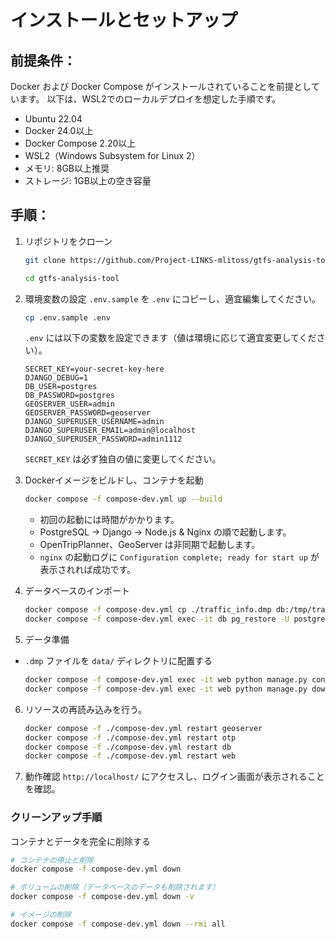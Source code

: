 # インストールとセットアップ

## 前提条件：

Docker および Docker Compose がインストールされていることを前提としています。
以下は、WSL2でのローカルデプロイを想定した手順です。

- Ubuntu 22.04
- Docker 24.0以上
- Docker Compose 2.20以上
- WSL2（Windows Subsystem for Linux 2）
- メモリ: 8GB以上推奨
- ストレージ: 1GB以上の空き容量


## 手順：

1. リポジトリをクローン
   ```sh
   git clone https://github.com/Project-LINKS-mlitoss/gtfs-analysis-tool.git

   cd gtfs-analysis-tool
   ```
2. 環境変数の設定
   `.env.sample` を `.env` にコピーし、適宜編集してください。
   ```sh
   cp .env.sample .env
   ```
      `.env` には以下の変数を設定できます（値は環境に応じて適宜変更してください）。
   ```
   SECRET_KEY=your-secret-key-here
   DJANGO_DEBUG=1
   DB_USER=postgres
   DB_PASSWORD=postgres
   GEOSERVER_USER=admin
   GEOSERVER_PASSWORD=geoserver
   DJANGO_SUPERUSER_USERNAME=admin
   DJANGO_SUPERUSER_EMAIL=admin@localhost
   DJANGO_SUPERUSER_PASSWORD=admin1112
   ```

   `SECRET_KEY` は必ず独自の値に変更してください。

3. Dockerイメージをビルドし、コンテナを起動
   ```sh
   docker compose -f compose-dev.yml up --build
   ```
   - 初回の起動には時間がかかります。
   - PostgreSQL → Django → Node.js & Nginx の順で起動します。
   - OpenTripPlanner、GeoServer は非同期で起動します。
   - `nginx` の起動ログに `Configuration complete; ready for start up` が表示されれば成功です。

4. データベースのインポート
   ```sh
   docker compose -f compose-dev.yml cp ./traffic_info.dmp db:/tmp/traffic_info.dmp
   docker compose -f compose-dev.yml exec -it db pg_restore -U postgres -d traffic_info /tmp/traffic_info.dmp
   ```

5. データ準備
- `.dmp` ファイルを `data/` ディレクトリに配置する
  ```sh
  docker compose -f compose-dev.yml exec -it web python manage.py convert_current_gtfs
  docker compose -f compose-dev.yml exec -it web python manage.py download_nodata
  ```

6. リソースの再読み込みを行う。
   ```sh
   docker compose -f ./compose-dev.yml restart geoserver
   docker compose -f ./compose-dev.yml restart otp
   docker compose -f ./compose-dev.yml restart db
   docker compose -f ./compose-dev.yml restart web
   ```

7. 動作確認
`http://localhost/` にアクセスし、ログイン画面が表示されることを確認。


### クリーンアップ手順
コンテナとデータを完全に削除する
```sh
# コンテナの停止と削除
docker compose -f compose-dev.yml down

# ボリュームの削除（データベースのデータも削除されます）
docker compose -f compose-dev.yml down -v

# イメージの削除
docker compose -f compose-dev.yml down --rmi all
```